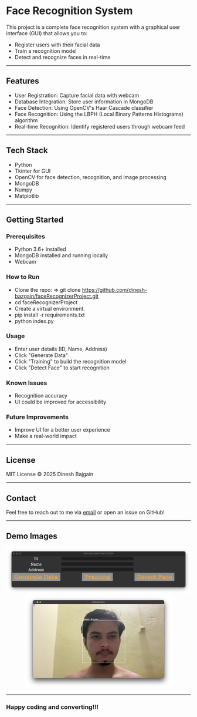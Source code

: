 # Face Recognition System

This project is a complete face recognition system with a graphical user interface (GUI) that allows you to:

- Register users with their facial data
- Train a recognition model
- Detect and recognize faces in real-time

---

## Features

- User Registration: Capture facial data with webcam
- Database Integration: Store user information in MongoDB
- Face Detection: Using OpenCV's Haar Cascade classifier
- Face Recognition: Using the LBPH (Local Binary Patterns Histograms) algorithm
- Real-time Recognition: Identify registered users through webcam feed

---

## Tech Stack

- Python
- Tkinter for GUI
- OpenCV for face detection, recognition, and image processing
- MongoDB
- Numpy
- Matplotlib

---

## Getting Started

### Prerequisites

- Python 3.6+ installed
- MongoDB installed and running locally
- Webcam

### How to Run

- Clone the repo: => git clone https://github.com/dinesh-bazgain/faceRecognizerProject.git
- cd faceRecognizerProject
- Create a virtual environment.
- pip install -r requirements.txt
- python index.py

### Usage

- Enter user details (ID, Name, Address)
- Click "Generate Data"
- Click "Training" to build the recognition model
- Click "Detect Face" to start recognition

### Known Issues

- Recognition accuracy
- UI could be improved for accessibility

### Future Improvements

- Improve UI for a better user experience
- Make a real-world impact

---

## License

MIT License © 2025 Dinesh Bajgain

---

## Contact

Feel free to reach out to me via [email](dinesh.bazgain@gmail.com) or open an issue on GitHub!

---

## Demo Images

<p align="center">
  <img src="demo_image.png" width="600"/>
  <img src="demo_image2.png" width="400"/>
</p>

---
### Happy coding and converting!!!
